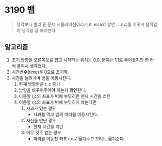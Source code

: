 # 3190 뱀
> 생각보다 빨리 푼 문제
> 시뮬레이션이라서 if, else의 향연 .. 
> 꼬리를 어떻게 움직일지 생각을 잘 해야한다.


## 알고리즘
1. 초기 방향을 오른쪽으로 잡고 시작하는 위치는 0,0. 문제는 1,1로 주어졌지만 한 칸씩 줄여서 생각했다.
2. 시간변수(time)을 0으로 초기화
3. 시간을 늘려가며 뱀을 이동시킨다.
    1. 현재 방향만큼 r, c 증가
    2. 방향을 바꾸어주어야 하는지 확인한다.
    3. 이동할 r,c의 좌표가 벽에 부딪히면 현재 시간을 리턴
    4. 이동할 r,c의 좌표가 벽에 부딪히지 않는다면
        1. 사과가 있는 경우
            * 사과를 먹고 뱀의 머리를 이동시킨다.
        2. 자신을 만난 경우
            * 현재 시간을 리턴
        3. 아무 것도 없는 경우
            * 머리를 이동할 좌표 r,c로 옮겨주고 꼬리도 옮겨준다.

        